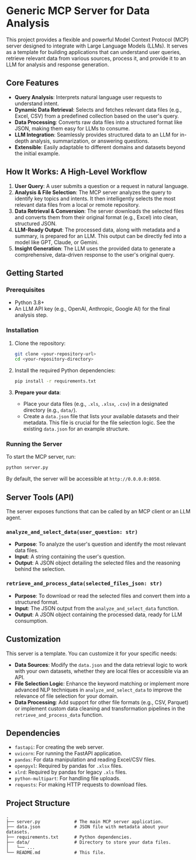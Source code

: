 # Generic MCP Server for Data Analysis

This project provides a flexible and powerful Model Context Protocol (MCP) server designed to integrate with Large Language Models (LLMs). It serves as a template for building applications that can understand user queries, retrieve relevant data from various sources, process it, and provide it to an LLM for analysis and response generation.

## Core Features

- **Query Analysis**: Interprets natural language user requests to understand intent.
- **Dynamic Data Retrieval**: Selects and fetches relevant data files (e.g., Excel, CSV) from a predefined collection based on the user's query.
- **Data Processing**: Converts raw data files into a structured format like JSON, making them easy for LLMs to consume.
- **LLM Integration**: Seamlessly provides structured data to an LLM for in-depth analysis, summarization, or answering questions.
- **Extensible**: Easily adaptable to different domains and datasets beyond the initial example.

## How It Works: A High-Level Workflow

1.  **User Query**: A user submits a question or a request in natural language.
2.  **Analysis & File Selection**: The MCP server analyzes the query to identify key topics and intents. It then intelligently selects the most relevant data files from a local or remote repository.
3.  **Data Retrieval & Conversion**: The server downloads the selected files and converts them from their original format (e.g., Excel) into clean, structured JSON.
4.  **LLM-Ready Output**: The processed data, along with metadata and a summary, is prepared for an LLM. This output can be directly fed into a model like GPT, Claude, or Gemini.
5.  **Insight Generation**: The LLM uses the provided data to generate a comprehensive, data-driven response to the user's original query.

## Getting Started

### Prerequisites

- Python 3.8+
- An LLM API key (e.g., OpenAI, Anthropic, Google AI) for the final analysis step.

### Installation

1.  Clone the repository:
    ```bash
    git clone <your-repository-url>
    cd <your-repository-directory>
    ```

2.  Install the required Python dependencies:
    ```bash
    pip install -r requirements.txt
    ```

3.  **Prepare your data**:
    - Place your data files (e.g., `.xls`, `.xlsx`, `.csv`) in a designated directory (e.g., `data/`).
    - Create a `data.json` file that lists your available datasets and their metadata. This file is crucial for the file selection logic. See the existing `data.json` for an example structure.

### Running the Server

To start the MCP server, run:

```bash
python server.py
```

By default, the server will be accessible at `http://0.0.0.0:8050`.

## Server Tools (API)

The server exposes functions that can be called by an MCP client or an LLM agent.

### `analyze_and_select_data(user_question: str)`

-   **Purpose**: To analyze the user's question and identify the most relevant data files.
-   **Input**: A string containing the user's question.
-   **Output**: A JSON object detailing the selected files and the reasoning behind the selection.

### `retrieve_and_process_data(selected_files_json: str)`

-   **Purpose**: To download or read the selected files and convert them into a structured format.
-   **Input**: The JSON output from the `analyze_and_select_data` function.
-   **Output**: A JSON object containing the processed data, ready for LLM consumption.

## Customization

This server is a template. You can customize it for your specific needs:

-   **Data Sources**: Modify the `data.json` and the data retrieval logic to work with your own datasets, whether they are local files or accessible via an API.
-   **File Selection Logic**: Enhance the keyword matching or implement more advanced NLP techniques in `analyze_and_select_data` to improve the relevance of file selection for your domain.
-   **Data Processing**: Add support for other file formats (e.g., CSV, Parquet) or implement custom data cleaning and transformation pipelines in the `retrieve_and_process_data` function.

## Dependencies

-   `fastapi`: For creating the web server.
-   `uvicorn`: For running the FastAPI application.
-   `pandas`: For data manipulation and reading Excel/CSV files.
-   `openpyxl`: Required by pandas for `.xlsx` files.
-   `xlrd`: Required by pandas for legacy `.xls` files.
-   `python-multipart`: For handling file uploads.
-   `requests`: For making HTTP requests to download files.

## Project Structure

```
.
├── server.py             # The main MCP server application.
├── data.json             # JSON file with metadata about your datasets.
├── requirements.txt      # Python dependencies.
├── data/                 # Directory to store your data files.
│   └── ...
└── README.md             # This file.
``` 